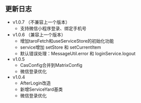 ## 更新日志
- v1.0.7 （不兼容上一个版本）
  - 支持微信小程序登录、绑定手机号
- v1.0.6 （兼容上一个版本）
  - 增加taroFetch和useServiceStore的初始化功能
  - service增加 setStore 和 setCurrentItem
  - 默认错误处理：MessageUtil.error 和 loginService.logout  
- v1.0.5
  - CasConfig合并到MatrixConfig
  - 微信登录优化
- v1.0.4
    - AfterLogin改造
    - 新增ServiceYard基类
    - 微信登录优化
